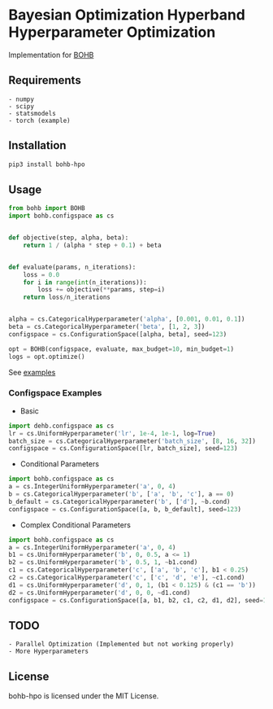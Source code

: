 Bayesian Optimization Hyperband Hyperparameter Optimization
===========================================================

Implementation for [BOHB](http://proceedings.mlr.press/v80/falkner18a.html)

## Requirements
    - numpy
    - scipy
    - statsmodels
    - torch (example)

## Installation
```bash
pip3 install bohb-hpo
```

## Usage

``` Python
from bohb import BOHB
import bohb.configspace as cs


def objective(step, alpha, beta):
    return 1 / (alpha * step + 0.1) + beta


def evaluate(params, n_iterations):
    loss = 0.0
    for i in range(int(n_iterations)):
        loss += objective(**params, step=i)
    return loss/n_iterations


alpha = cs.CategoricalHyperparameter('alpha', [0.001, 0.01, 0.1])
beta = cs.CategoricalHyperparameter('beta', [1, 2, 3])
configspace = cs.ConfigurationSpace([alpha, beta], seed=123)

opt = BOHB(configspace, evaluate, max_budget=10, min_budget=1)
logs = opt.optimize()
```

See [examples](https://github.com/goktug97/bohb-hpo/tree/master/examples)

### Configspace Examples

- Basic
```python
import dehb.configspace as cs
lr = cs.UniformHyperparameter('lr', 1e-4, 1e-1, log=True)
batch_size = cs.CategoricalHyperparameter('batch_size', [8, 16, 32])
configspace = cs.ConfigurationSpace([lr, batch_size], seed=123)
```

- Conditional Parameters
```python
import bohb.configspace as cs
a = cs.IntegerUniformHyperparameter('a', 0, 4)
b = cs.CategoricalHyperparameter('b', ['a', 'b', 'c'], a == 0)
b_default = cs.CategoricalHyperparameter('b', ['d'], ~b.cond)
configspace = cs.ConfigurationSpace([a, b, b_default], seed=123)
```

- Complex Conditional Parameters
```python
import bohb.configspace as cs
a = cs.IntegerUniformHyperparameter('a', 0, 4)
b1 = cs.UniformHyperparameter('b', 0, 0.5, a <= 1)
b2 = cs.UniformHyperparameter('b', 0.5, 1, ~b1.cond)
c1 = cs.CategoricalHyperparameter('c', ['a', 'b', 'c'], b1 < 0.25)
c2 = cs.CategoricalHyperparameter('c', ['c', 'd', 'e'], ~c1.cond)
d1 = cs.UniformHyperparameter('d', 0, 1, (b1 < 0.125) & (c1 == 'b'))
d2 = cs.UniformHyperparameter('d', 0, 0, ~d1.cond)
configspace = cs.ConfigurationSpace([a, b1, b2, c1, c2, d1, d2], seed=123)
```

## TODO
    - Parallel Optimization (Implemented but not working properly)
    - More Hyperparameters

## License
bohb-hpo is licensed under the MIT License.
